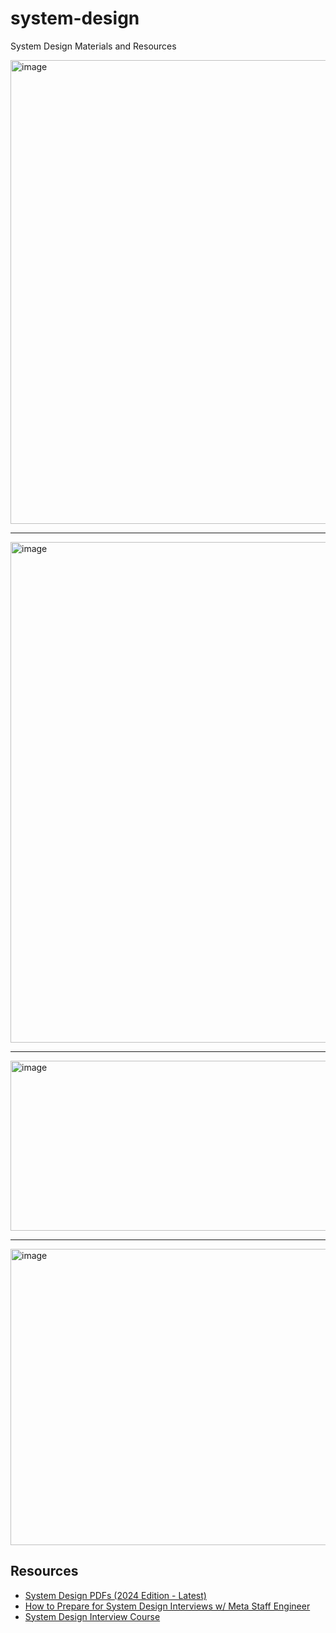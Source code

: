 # system-design
System Design Materials and Resources

<img width="1312" height="742" alt="image" src="https://github.com/user-attachments/assets/542dc53c-f1cd-41ee-a969-ce54de6948bb" />

-----

<img width="1248" height="801" alt="image" src="https://github.com/user-attachments/assets/2b590f2f-405a-45a0-a482-024affd4acf5" />

-----

<img width="1332" height="272" alt="image" src="https://github.com/user-attachments/assets/7b2ba92c-7073-488b-90b6-ec5ae4fa045b" />

-----

<img width="654" height="474" alt="image" src="https://github.com/user-attachments/assets/e3de1efb-beb2-40be-8886-b44012d06bb4" />

## Resources

- [System Design PDFs (2024 Edition - Latest)](https://blog.bytebytego.com/p/free-system-design-pdf-158-pages)
- [How to Prepare for System Design Interviews w/ Meta Staff Engineer](https://youtu.be/Ru54dxzCyD0)
- [System Design Interview Course](https://www.enjoyalgorithms.com/system-design-courses/)
